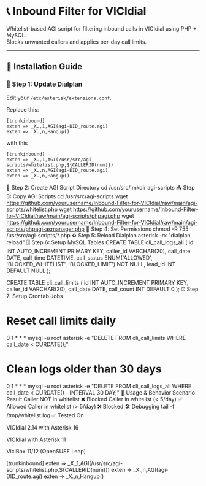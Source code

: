 # 📞 Inbound Filter for VICIdial

Whitelist-based AGI script for filtering inbound calls in VICIdial using PHP + MySQL.  
Blocks unwanted callers and applies per-day call limits.

---

## 💪 Installation Guide

### 🔧 Step 1: Update Dialplan
Edit your `/etc/asterisk/extensions.conf`.

Replace this:
```asterisk
[trunkinbound]
exten => _X.,1,AGI(agi-DID_route.agi)
exten => _X.,n,Hangup()
```
with this
```asterisk
[trunkinbound]
exten => _X.,1,AGI(/usr/src/agi-scripts/whitelist.php,${CALLERID(num)})
exten => _X.,n,AGI(agi-DID_route.agi)
exten => _X.,n,Hangup()
```

📂 Step 2: Create AGI Script Directory
cd /usr/src/
mkdir agi-scripts
📥 Step 3: Copy AGI Scripts
cd /usr/src/agi-scripts
wget https://github.com/yourusername/Inbound-Filter-for-VICIdial/raw/main/agi-scripts/whitelist.php
wget https://github.com/yourusername/Inbound-Filter-for-VICIdial/raw/main/agi-scripts/phpagi.php
wget https://github.com/yourusername/Inbound-Filter-for-VICIdial/raw/main/agi-scripts/phpagi-asmanager.php
🔑 Step 4: Set Permissions
chmod -R 755 /usr/src/agi-scripts/*.php
♻️ Step 5: Reload Dialplan
asterisk -rx "dialplan reload"
🗄️ Step 6: Setup MySQL Tables
CREATE TABLE cli_call_logs_all (
  id INT AUTO_INCREMENT PRIMARY KEY,
  caller_id VARCHAR(20),
  call_date DATE,
  call_time DATETIME,
  call_status ENUM('ALLOWED', 'BLOCKED_WHITELIST', 'BLOCKED_LIMIT') NOT NULL,
  lead_id INT DEFAULT NULL
);

CREATE TABLE cli_call_limits (
  id INT AUTO_INCREMENT PRIMARY KEY,
  caller_id VARCHAR(20),
  call_date DATE,
  call_count INT DEFAULT 0
);
⏰ Step 7: Setup Crontab Jobs
# Reset call limits daily
0 1 * * * mysql -u root asterisk -e "DELETE FROM cli_call_limits WHERE call_date < CURDATE();"

# Clean logs older than 30 days
0 1 * * * mysql -u root asterisk -e "DELETE FROM cli_call_logs_all WHERE call_date < CURDATE() - INTERVAL 30 DAY;"
🔎 Usage & Behavior
Scenario	Result
Caller NOT in whitelist	❌ Blocked
Caller in whitelist (< 5/day)	✅ Allowed
Caller in whitelist (> 5/day)	❌ Blocked
🛠️ Debugging
tail -f /tmp/whitelist.log
✅ Tested On

VICIdial 2.14 with Asterisk 16

VICIdial with Asterisk 11

ViciBox 11/12 (OpenSUSE Leap)

[trunkinbound]
exten => _X.,1,AGI(/usr/src/agi-scripts/whitelist.php,${CALLERID(num)})
exten => _X.,n,AGI(agi-DID_route.agi)
exten => _X.,n,Hangup()

